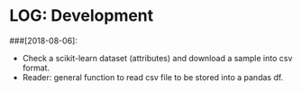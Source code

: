 # LOG: Development

###[2018-08-06]:
- Check a scikit-learn dataset (attributes) and download a sample into csv format.
- Reader: general function to read csv file to be stored into a pandas df.
